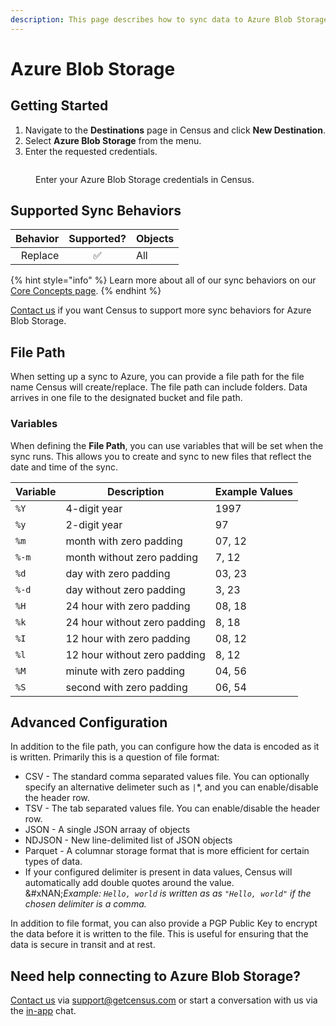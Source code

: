 ```yaml
---
description: This page describes how to sync data to Azure Blob Storage.
---
```


# Azure Blob Storage

## Getting Started

1. Navigate to the **Destinations** page in Census and click **New Destination**.
2. Select **Azure Blob Storage** from the menu.
3. Enter the requested credentials.

<figure><img src="../.gitbook/assets/azure-blob-storage.png" alt=""><figcaption><p>Enter your Azure Blob Storage credentials in Census.</p></figcaption></figure>

## Supported Sync Behaviors

| **Behavior** | **Supported?** | **Objects** |
| -----------: | :------------: | ----------- |
|      Replace |        ✅       | All         |

{% hint style="info" %}
Learn more about all of our sync behaviors on our [Core Concepts page](broken-reference).
{% endhint %}

[Contact us](mailto:support@getcensus.com) if you want Census to support more sync behaviors for Azure Blob Storage.

## File Path

When setting up a sync to Azure, you can provide a file path for the file name Census will create/replace. The file path can include folders. Data arrives in one file to the designated bucket and file path.

### Variables

When defining the **File Path**, you can use variables that will be set when the sync runs. This allows you to create and sync to new files that reflect the date and time of the sync.

| **Variable** | **Description**              | **Example Values** |
| ------------ | ---------------------------- | ------------------ |
| `%Y`         | 4-digit year                 | 1997               |
| `%y`         | 2-digit year                 | 97                 |
| `%m`         | month with zero padding      | 07, 12             |
| `%-m`        | month without zero padding   | 7, 12              |
| `%d`         | day with zero padding        | 03, 23             |
| `%-d`        | day without zero padding     | 3, 23              |
| `%H`         | 24 hour with zero padding    | 08, 18             |
| `%k`         | 24 hour without zero padding | 8, 18              |
| `%I`         | 12 hour with zero padding    | 08, 12             |
| `%l`         | 12 hour without zero padding | 8, 12              |
| `%M`         | minute with zero padding     | 04, 56             |
| `%S`         | second with zero padding     | 06, 54             |

## Advanced Configuration

In addition to the file path, you can configure how the data is encoded as it is written. Primarily this is a question of file format:

* CSV - The standard comma separated values file. You can optionally specify an alternative delimeter such as `|`\*, and you can enable/disable the header row.
* TSV - The tab separated values file. You can enable/disable the header row.
* JSON - A single JSON arraay of objects
* NDJSON - New line-delimited list of JSON objects
* Parquet - A columnar storage format that is more efficient for certain types of data.
* If your configured delimiter is present in data values, Census will automatically add double quotes around the value.\
  &#xNAN;_&#x45;xample: `Hello, world` is written as as `"Hello, world"` if the chosen delimiter is a comma._

In addition to file format, you can also provide a PGP Public Key to encrypt the data before it is written to the file. This is useful for ensuring that the data is secure in transit and at rest.

## Need help connecting to Azure Blob Storage?

[Contact us](mailto:support@getcensus.com) via support@getcensus.com or start a conversation with us via the [in-app](https://app.getcensus.com) chat.

